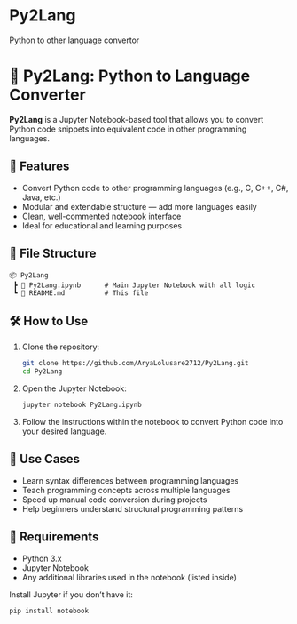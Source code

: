 # Py2Lang
Python to other language convertor

# 🐍 Py2Lang: Python to Language Converter

**Py2Lang** is a Jupyter Notebook-based tool that allows you to convert Python code snippets into equivalent code in other programming languages.

## 🚀 Features

* Convert Python code to other programming languages (e.g., C, C++, C#, Java, etc.)
* Modular and extendable structure — add more languages easily
* Clean, well-commented notebook interface
* Ideal for educational and learning purposes

## 📁 File Structure

```
📦 Py2Lang
 ┣ 📄 Py2Lang.ipynb      # Main Jupyter Notebook with all logic
 ┗ 📄 README.md          # This file
```

## 🛠️ How to Use

1. Clone the repository:

   ```bash
   git clone https://github.com/AryaLolusare2712/Py2Lang.git
   cd Py2Lang
   ```

2. Open the Jupyter Notebook:

   ```bash
   jupyter notebook Py2Lang.ipynb
   ```

3. Follow the instructions within the notebook to convert Python code into your desired language.

## 🧠 Use Cases

* Learn syntax differences between programming languages
* Teach programming concepts across multiple languages
* Speed up manual code conversion during projects
* Help beginners understand structural programming patterns

## 📌 Requirements

* Python 3.x
* Jupyter Notebook
* Any additional libraries used in the notebook (listed inside)

Install Jupyter if you don’t have it:

```bash
pip install notebook
```
